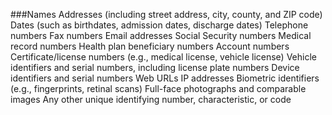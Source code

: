 
###Names
Addresses (including street address, city, county, and ZIP code)
Dates (such as birthdates, admission dates, discharge dates)
Telephone numbers
Fax numbers
Email addresses
Social Security numbers
Medical record numbers
Health plan beneficiary numbers
Account numbers
Certificate/license numbers (e.g., medical license, vehicle license)
Vehicle identifiers and serial numbers, including license plate numbers
Device identifiers and serial numbers
Web URLs
IP addresses
Biometric identifiers (e.g., fingerprints, retinal scans)
Full-face photographs and comparable images
Any other unique identifying number, characteristic, or code
